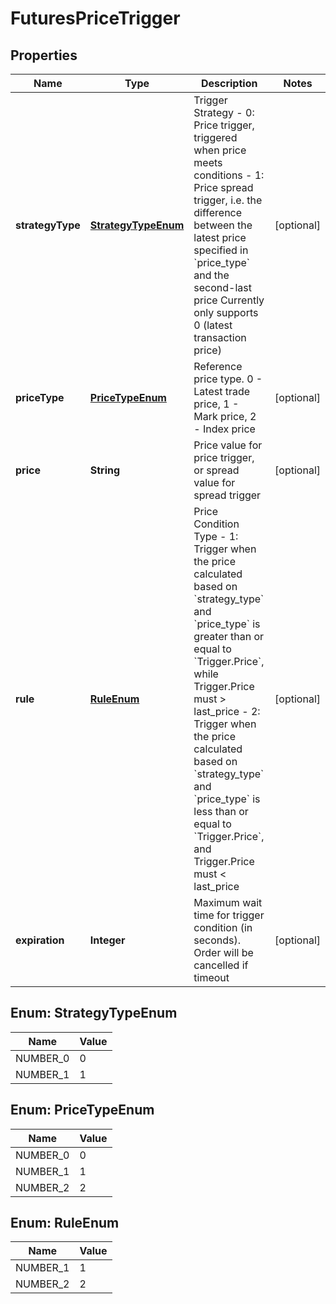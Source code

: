 
# FuturesPriceTrigger

## Properties

Name | Type | Description | Notes
------------ | ------------- | ------------- | -------------
**strategyType** | [**StrategyTypeEnum**](#StrategyTypeEnum) | Trigger Strategy   - 0: Price trigger, triggered when price meets conditions  - 1: Price spread trigger, i.e. the difference between the latest price specified in &#x60;price_type&#x60; and the second-last price Currently only supports 0 (latest transaction price) |  [optional]
**priceType** | [**PriceTypeEnum**](#PriceTypeEnum) | Reference price type. 0 - Latest trade price, 1 - Mark price, 2 - Index price |  [optional]
**price** | **String** | Price value for price trigger, or spread value for spread trigger |  [optional]
**rule** | [**RuleEnum**](#RuleEnum) | Price Condition Type  - 1: Trigger when the price calculated based on &#x60;strategy_type&#x60; and &#x60;price_type&#x60; is greater than or equal to &#x60;Trigger.Price&#x60;, while Trigger.Price must &gt; last_price - 2: Trigger when the price calculated based on &#x60;strategy_type&#x60; and &#x60;price_type&#x60; is less than or equal to &#x60;Trigger.Price&#x60;, and Trigger.Price must &lt; last_price |  [optional]
**expiration** | **Integer** | Maximum wait time for trigger condition (in seconds). Order will be cancelled if timeout |  [optional]

## Enum: StrategyTypeEnum

Name | Value
---- | -----
NUMBER_0 | 0
NUMBER_1 | 1

## Enum: PriceTypeEnum

Name | Value
---- | -----
NUMBER_0 | 0
NUMBER_1 | 1
NUMBER_2 | 2

## Enum: RuleEnum

Name | Value
---- | -----
NUMBER_1 | 1
NUMBER_2 | 2

